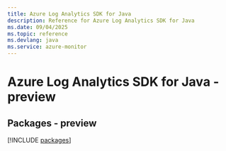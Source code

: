 ```yaml
---
title: Azure Log Analytics SDK for Java
description: Reference for Azure Log Analytics SDK for Java
ms.date: 09/04/2025
ms.topic: reference
ms.devlang: java
ms.service: azure-monitor
---
```

# Azure Log Analytics SDK for Java - preview
## Packages - preview
[!INCLUDE [packages](log-analytics-index.md)]